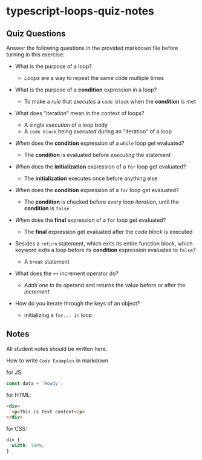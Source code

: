 # typescript-loops-quiz-notes

## Quiz Questions

Answer the following questions in the provided markdown file before turning in this exercise:

- What is the purpose of a loop?

  - _Loops_ are a way to repeat the same code multiple times

- What is the purpose of a **condition** expression in a loop?

  - To make a _rule_ that _executes_ a `code block` when the **condition** is met

- What does "iteration" mean in the context of loops?

  - A single _execution_ of a loop body
  - A `code block` being _executed_ during an "iteration" of a loop

- _When_ does the **condition** expression of a `while` loop get evaluated?

  - The **condition** is evaluated before _executing_ the statement

- _When_ does the **initialization** expression of a `for` loop get evaluated?

  - The **initialization** executes once before anything else

- _When_ does the **condition** expression of a `for` loop get evaluated?

  - The **condition** is checked before every _loop iteration_, until the **condition** is `false`

- _When_ does the **final** expression of a `for` loop get evaluated?

  - The **final** expression get evaluated after the _code block_ is executed

- Besides a `return` statement, which exits its entire function block, which keyword exits a loop before its **condition** expression evaluates to `false`?

  - A `break` statement

- What does the `++` increment operator do?

  - _Adds one to_ its operand and returns the value before or after the _increment_

- How do you iterate through the keys of an object?

  - initializing a `for... in` loop

## Notes

All student notes should be written here.

How to write `Code Examples` in markdown

for JS:

```javascript
const data = 'Howdy';
```

for HTML:

```html
<div>
  <p>This is text content</p>
</div>
```

for CSS:

```css
div {
  width: 100%;
}
```
